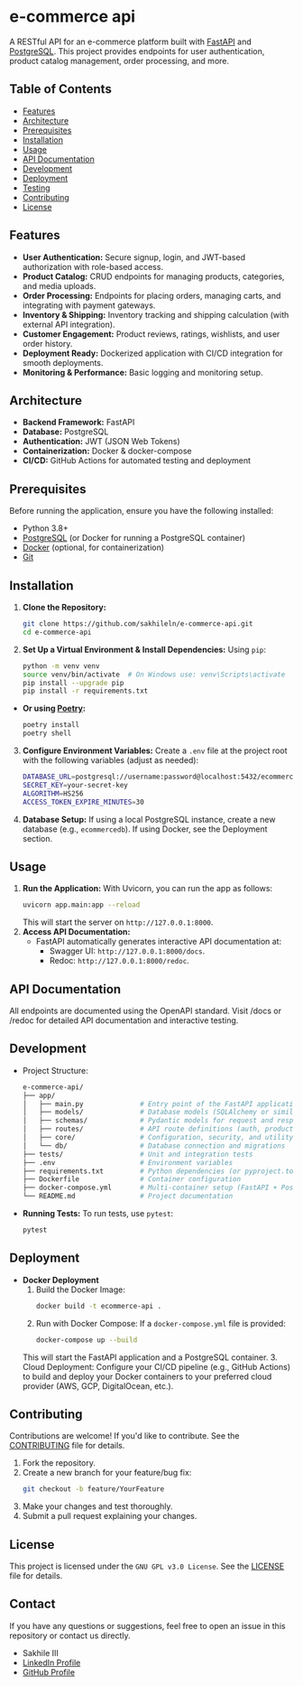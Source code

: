 # e-commerce api
A RESTful API for an e-commerce platform built with [FastAPI](https://fastapi.tiangolo.com/) and [PostgreSQL](https://www.postgresql.org/). This project provides endpoints for user authentication, product catalog management, order processing, and more.

## Table of Contents
- [Features](#features)
- [Architecture](#architecture)
- [Prerequisites](#prerequisites)
- [Installation](#installation)
- [Usage](#usage)
- [API Documentation](#api-documentation)
- [Development](#development)
- [Deployment](#deployment)
- [Testing](#testing)
- [Contributing](#contributing)
- [License](#license)

## Features
- **User Authentication:** Secure signup, login, and JWT-based authorization with role-based access.
- **Product Catalog:** CRUD endpoints for managing products, categories, and media uploads.
- **Order Processing:** Endpoints for placing orders, managing carts, and integrating with payment gateways.
- **Inventory & Shipping:** Inventory tracking and shipping calculation (with external API integration).
- **Customer Engagement:** Product reviews, ratings, wishlists, and user order history.
- **Deployment Ready:** Dockerized application with CI/CD integration for smooth deployments.
- **Monitoring & Performance:** Basic logging and monitoring setup.

## Architecture
- **Backend Framework:** FastAPI  
- **Database:** PostgreSQL  
- **Authentication:** JWT (JSON Web Tokens)  
- **Containerization:** Docker & docker-compose  
- **CI/CD:** GitHub Actions for automated testing and deployment  

## Prerequisites
Before running the application, ensure you have the following installed:
- Python 3.8+
- [PostgreSQL](https://www.postgresql.org/) (or Docker for running a PostgreSQL container)
- [Docker](https://www.docker.com/) (optional, for containerization)
- [Git](https://git-scm.com/)

## Installation
1. **Clone the Repository:**
   ```bash
   git clone https://github.com/sakhileln/e-commerce-api.git
   cd e-commerce-api
   ```
2. **Set Up a Virtual Environment & Install Dependencies:**
    Using `pip`:
    ```bash
    python -m venv venv
    source venv/bin/activate  # On Windows use: venv\Scripts\activate
    pip install --upgrade pip
    pip install -r requirements.txt
    ```
 - **Or using [Poetry](https://python-poetry.org/):**
    ```bash
    poetry install
    poetry shell
    ```
3. **Configure Environment Variables:**
    Create a `.env` file at the project root with the following variables (adjust as needed):
    ```bash
    DATABASE_URL=postgresql://username:password@localhost:5432/ecommercedb
    SECRET_KEY=your-secret-key
    ALGORITHM=HS256
    ACCESS_TOKEN_EXPIRE_MINUTES=30
    ```
4. **Database Setup:**
    If using a local PostgreSQL instance, create a new database (e.g., `ecommercedb`). If using Docker, see the Deployment section.

## Usage
1. **Run the Application:**
    With Uvicorn, you can run the app as follows:
    ```bash
    uvicorn app.main:app --reload
    ```
    This will start the server on `http://127.0.0.1:8000`.
2. **Access API Documentation:**
    - FastAPI automatically generates interactive API documentation at:
        - Swagger UI: `http://127.0.0.1:8000/docs`.
        - Redoc: `http://127.0.0.1:8000/redoc`.

## API Documentation
All endpoints are documented using the OpenAPI standard. Visit /docs or /redoc for detailed API documentation and interactive testing.

## Development
- Project Structure:
    ```bash
    e-commerce-api/
    ├── app/
    │   ├── main.py              # Entry point of the FastAPI application
    │   ├── models/              # Database models (SQLAlchemy or similar ORM)
    │   ├── schemas/             # Pydantic models for request and response bodies
    │   ├── routes/              # API route definitions (auth, products, orders, etc.)
    │   ├── core/                # Configuration, security, and utility functions
    │   └── db/                  # Database connection and migrations
    ├── tests/                   # Unit and integration tests
    ├── .env                     # Environment variables
    ├── requirements.txt         # Python dependencies (or pyproject.toml if using Poetry)
    ├── Dockerfile               # Container configuration
    ├── docker-compose.yml       # Multi-container setup (FastAPI + PostgreSQL)
    └── README.md                # Project documentation
    ```
- **Running Tests:**
To run tests, use `pytest`:
    ```bash
    pytest
    ```
## Deployment
- **Docker Deployment**
    1. Build the Docker Image:
       ```bash
       docker build -t ecommerce-api .
       ```
    2. Run with Docker Compose:
    If a `docker-compose.yml` file is provided:
       ```bash
       docker-compose up --build
       ```
    This will start the FastAPI application and a PostgreSQL container.
    3. Cloud Deployment:
    Configure your CI/CD pipeline (e.g., GitHub Actions) to build and deploy your Docker containers to your preferred cloud provider (AWS, GCP, DigitalOcean, etc.).

## Contributing
Contributions are welcome! If you'd like to contribute. See the [CONTRIBUTING](CONTRIBUTING.md) file for details.
1. Fork the repository.
2. Create a new branch for your feature/bug fix:
   ```bash
   git checkout -b feature/YourFeature
   ```
3. Make your changes and test thoroughly.
4. Submit a pull request explaining your changes.

## License
This project is licensed under the `GNU GPL v3.0 License`. See the [LICENSE](LICENSE) file for details.

## Contact
If you have any questions or suggestions, feel free to open an issue in this repository or contact us directly.
- Sakhile III  
- [LinkedIn Profile](https://www.linkedin.com/in/sakhile-ndlazi)
- [GitHub Profile](https://github.com/sakhileln)
